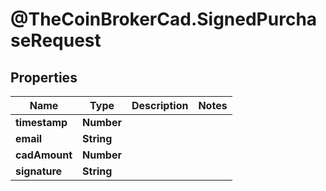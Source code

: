 # @TheCoinBrokerCad.SignedPurchaseRequest

## Properties
Name | Type | Description | Notes
------------ | ------------- | ------------- | -------------
**timestamp** | **Number** |  | 
**email** | **String** |  | 
**cadAmount** | **Number** |  | 
**signature** | **String** |  | 


